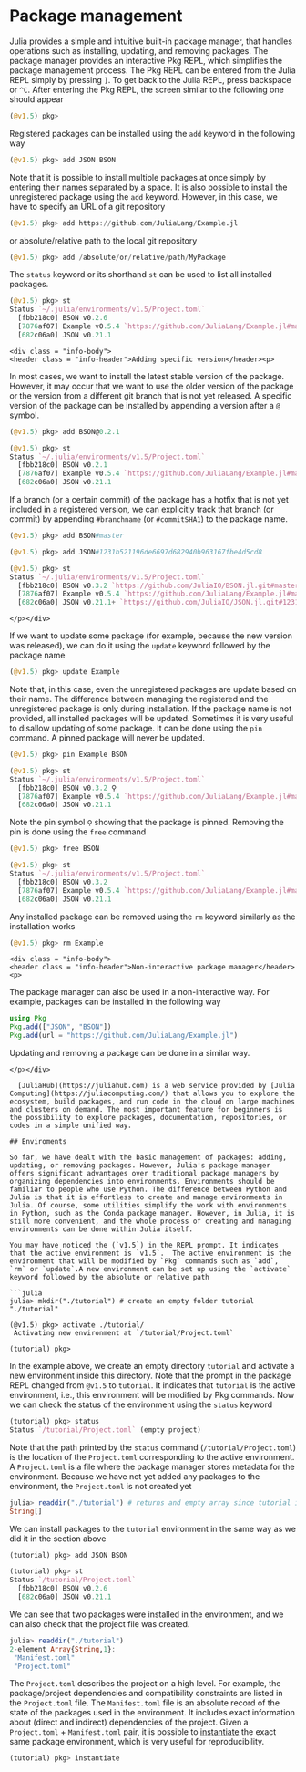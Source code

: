# Package management

Julia provides a simple and intuitive built-in package manager, that handles operations such as installing, updating, and removing packages. The package manager provides an interactive Pkg REPL, which simplifies the package management process. The Pkg REPL can be entered from the Julia REPL simply by pressing `]`. To get back to the Julia REPL, press backspace or `^C`. After entering the Pkg REPL, the screen similar to the following one should appear

```julia
(@v1.5) pkg>
```

Registered packages can be installed using the `add` keyword in the following way

```julia
(@v1.5) pkg> add JSON BSON
```

Note that it is possible to install multiple packages at once simply by entering their names separated by a space. It is also possible to install the unregistered package using the `add` keyword. However, in this case, we have to specify an URL of a git repository

```julia
(@v1.5) pkg> add https://github.com/JuliaLang/Example.jl
```

or absolute/relative path to the local git repository

```julia
(@v1.5) pkg> add /absolute/or/relative/path/MyPackage
```

The `status` keyword or its shorthand `st` can be used to list all installed packages.

```julia
(@v1.5) pkg> st
Status `~/.julia/environments/v1.5/Project.toml`
  [fbb218c0] BSON v0.2.6
  [7876af07] Example v0.5.4 `https://github.com/JuliaLang/Example.jl#master`
  [682c06a0] JSON v0.21.1
```

```@raw html
<div class = "info-body">
<header class = "info-header">Adding specific version</header><p>
```

In most cases, we want to install the latest stable version of the package. However, it may occur that we want to use the older version of the package or the version from a different git branch that is not yet released. A specific version of the package can be installed by appending a version after a `@` symbol.

```julia
(@v1.5) pkg> add BSON@0.2.1

(@v1.5) pkg> st
Status `~/.julia/environments/v1.5/Project.toml`
  [fbb218c0] BSON v0.2.1
  [7876af07] Example v0.5.4 `https://github.com/JuliaLang/Example.jl#master`
  [682c06a0] JSON v0.21.1
```

If a branch (or a certain commit) of the package has a hotfix that is not yet included in a registered version, we can explicitly track that branch (or commit) by appending `#branchname` (or `#commitSHA1`) to the package name.

```julia
(@v1.5) pkg> add BSON#master

(@v1.5) pkg> add JSON#1231b521196de6697d682940b963167fbe4d5cd8

(@v1.5) pkg> st
Status `~/.julia/environments/v1.5/Project.toml`
  [fbb218c0] BSON v0.3.2 `https://github.com/JuliaIO/BSON.jl.git#master`
  [7876af07] Example v0.5.4 `https://github.com/JuliaLang/Example.jl#master`
  [682c06a0] JSON v0.21.1+ `https://github.com/JuliaIO/JSON.jl.git#1231b52`
```

```@raw html
</p></div>
```

If we want to update some package (for example, because the new version was released), we can do it using the `update` keyword followed by the package name

```julia
(@v1.5) pkg> update Example
```

Note that, in this case, even the unregistered packages are update based on their name. The difference between managing the registered and the unregistered package is only during installation. If the package name is not provided, all installed packages will be updated. Sometimes it is very useful to disallow updating of some package. It can be done using the `pin` command. A pinned package will never be updated.

```julia
(@v1.5) pkg> pin Example BSON

(@v1.5) pkg> st
Status `~/.julia/environments/v1.5/Project.toml`
  [fbb218c0] BSON v0.3.2 ⚲
  [7876af07] Example v0.5.4 `https://github.com/JuliaLang/Example.jl#master` ⚲
  [682c06a0] JSON v0.21.1
```

Note the pin symbol `⚲` showing that the package is pinned. Removing the pin is done using the `free` command

```julia
(@v1.5) pkg> free BSON

(@v1.5) pkg> st
Status `~/.julia/environments/v1.5/Project.toml`
  [fbb218c0] BSON v0.3.2
  [7876af07] Example v0.5.4 `https://github.com/JuliaLang/Example.jl#master` ⚲
  [682c06a0] JSON v0.21.1
```

Any installed package can be removed using the `rm` keyword similarly as the installation works

```julia
(@v1.5) pkg> rm Example
```

```@raw html
<div class = "info-body">
<header class = "info-header">Non-interactive package manager</header><p>
```

The package manager can also be used in a non-interactive way. For example, packages can be installed in the following way

```julia
using Pkg
Pkg.add(["JSON", "BSON"])
Pkg.add(url = "https://github.com/JuliaLang/Example.jl")
```

Updating and removing a package can be done in a similar way.

```@raw html
</p></div>
```

``` warning "JuliaHub"
  [JuliaHub](https://juliahub.com) is a web service provided by [Julia Computing](https://juliacomputing.com/) that allows you to explore the ecosystem, build packages, and run code in the cloud on large machines and clusters on demand. The most important feature for beginners is the possibility to explore packages, documentation, repositories, or codes in a simple unified way.

## Enviroments

So far, we have dealt with the basic management of packages: adding, updating, or removing packages. However, Julia's package manager offers significant advantages over traditional package managers by organizing dependencies into environments. Environments should be familiar to people who use Python. The difference between Python and Julia is that it is effortless to create and manage environments in Julia. Of course, some utilities simplify the work with environments in Python, such as the Conda package manager. However, in Julia, it is still more convenient, and the whole process of creating and managing environments can be done within Julia itself.

You may have noticed the (`v1.5`) in the REPL prompt. It indicates that the active environment is `v1.5`.  The active environment is the environment that will be modified by `Pkg` commands such as `add`, `rm` or `update`.A new environment can be set up using the `activate` keyword followed by the absolute or relative path

```julia
julia> mkdir("./tutorial") # create an empty folder tutorial
"./tutorial"

(@v1.5) pkg> activate ./tutorial/
 Activating new environment at `/tutorial/Project.toml`

(tutorial) pkg>
```

In the example above, we create an empty directory `tutorial` and activate a new environment inside this directory. Note that the prompt in the package REPL changed from `@v1.5` to `tutorial`. It indicates that `tutorial` is the active environment, i.e., this environment will be modified by Pkg commands. Now we can check the status of the environment using the `status` keyword

```julia
(tutorial) pkg> status
Status `/tutorial/Project.toml` (empty project)
```

Note that the path printed by the `status` command (`/tutorial/Project.toml`) is the location of the `Project.toml` corresponding to the active environment. A `Project.toml` is a file where the package manager stores metadata for the environment. Because we have not yet added any packages to the environment, the `Project.toml` is not created yet

```julia
julia> readdir("./tutorial") # returns and empty array since tutorial is an empty folder
String[]
```

We can install packages to the `tutorial` environment in the same way as we did it in the section above

```julia
(tutorial) pkg> add JSON BSON

(tutorial) pkg> st
Status `/tutorial/Project.toml`
  [fbb218c0] BSON v0.2.6
  [682c06a0] JSON v0.21.1
```

We can see that two packages were installed in the environment, and we can also check that the project file was created.

```julia
julia> readdir("./tutorial")
2-element Array{String,1}:
 "Manifest.toml"
 "Project.toml"
```

The `Project.toml` describes the project on a high level. For example, the package/project dependencies and compatibility constraints are listed in the `Project.toml` file. The `Manifest.toml` file is an absolute record of the state of the packages used in the environment. It includes exact information about (direct and indirect) dependencies of the project. Given a `Project.toml` + `Manifest.toml` pair, it is possible to [instantiate](https://julialang.github.io/Pkg.jl/v1/api/#Pkg.instantiate) the exact same package environment, which is very useful for reproducibility.

```julia
(tutorial) pkg> instantiate
```
